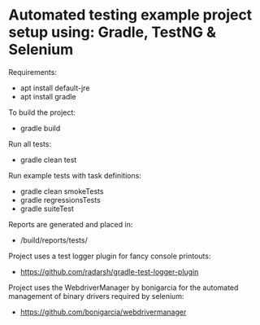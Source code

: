 # Automated testing example project setup using: Gradle, TestNG & Selenium

Requirements: 
- apt install default-jre
- apt install gradle

To build the project:
- gradle build

Run all tests:
- gradle clean test

Run example tests with task definitions:
- gradle clean smokeTests
- gradle regressionsTests
- gradle suiteTest

Reports are generated and placed in:
- /build/reports/tests/

Project uses a test logger plugin for fancy console printouts:
- https://github.com/radarsh/gradle-test-logger-plugin

Project uses the WebdriverManager by bonigarcia for the automated management of binary drivers required by selenium:
- https://github.com/bonigarcia/webdrivermanager
